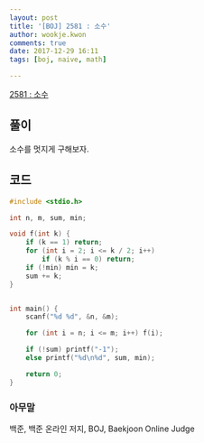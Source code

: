 ```yaml
---
layout: post
title: '[BOJ] 2581 : 소수'
author: wookje.kwon
comments: true
date: 2017-12-29 16:11
tags: [boj, naive, math]

---
```


[2581 : 소수](https://www.acmicpc.net/problem/2581)

## 풀이

소수를 멋지게 구해보자.

## 코드

```cpp
#include <stdio.h>

int n, m, sum, min;

void f(int k) {
	if (k == 1) return;
	for (int i = 2; i <= k / 2; i++)
		if (k % i == 0) return;
	if (!min) min = k;
	sum += k;
}


int main() {
	scanf("%d %d", &n, &m);

	for (int i = n; i <= m; i++) f(i);

	if (!sum) printf("-1");
	else printf("%d\n%d", sum, min);

	return 0;
}
```

### 아무말  
백준, 백준 온라인 저지, BOJ, Baekjoon Online Judge
